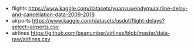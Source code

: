 - flights
https://www.kaggle.com/datasets/yuanyuwendymu/airline-delay-and-cancellation-data-2009-2018 
- airports
https://www.kaggle.com/datasets/usdot/flight-delays?select=airports.csv 
- airlines
https://github.com/beanumber/airlines/blob/master/data-raw/airlines.csv
